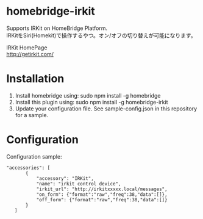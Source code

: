 # homebridge-irkit

Supports IRKit on HomeBridge Platform.  
IRKitをSiri(Homekit)で操作するやつ。オン/オフの切り替えが可能になります。  

IRKit HomePage  
http://getirkit.com/  

# Installation

1. Install homebridge using: sudo npm install -g homebridge
2. Install this plugin using: sudo npm install -g homebridge-irkit
3. Update your configuration file. See sample-config.json in this repository for a sample. 

# Configuration

Configuration sample:

 ```
"accessories": [
        {
            "accessory": "IRKit",
            "name": "irkit control device",
            "irkit_url": "http://irkitxxxxx.local/messages",
            "on_form": {"format":"raw","freq":38,"data":[]},
            "off_form": {"format":"raw","freq":38,"data":[]}
        }
    ]

```